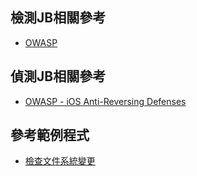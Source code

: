 ## 檢測JB相關參考
- [OWASP][1]


## 偵測JB相關參考
- [OWASP - iOS Anti-Reversing Defenses][2]


## 參考範例程式

- [檢查文件系統變更][3]

[1]: https://mas.owasp.org/MASTG/tests/ios/MASVS-RESILIENCE/MASTG-TEST-0088/
[2]: https://mas.owasp.org/MASTG/0x06j-Testing-Resiliency-Against-Reverse-Engineering/#using-ptrace
[3]: https://github.com/VisionAce/iOS-JBDetection/blob/20b5fbdd0f491278199413269cd424a57d4463e0/JBDetection/MVVM/JailbreakDetectionModel.swift#L15
